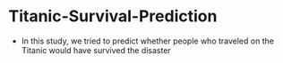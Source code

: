 # Titanic-Survival-Prediction

- In this study, we tried to predict whether people who traveled on the Titanic would have survived the disaster
